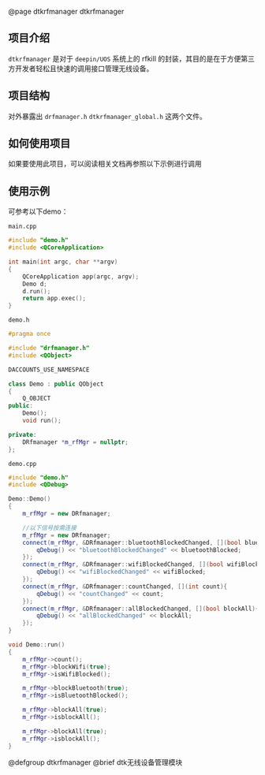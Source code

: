 @page dtkrfmanager dtkrfmanager


## 项目介绍

`dtkrfmanager` 是对于 `deepin/UOS` 系统上的 rfkill 的封装，其目的是在于方便第三方开发者轻松且快速的调用接口管理无线设备。

## 项目结构

对外暴露出 `drfmanager.h` `dtkrfmanager_global.h` 这两个文件。

## 如何使用项目

如果要使用此项目，可以阅读相关文档再参照以下示例进行调用

## 使用示例

可参考以下demo：

`main.cpp`

```cpp
#include "demo.h"
#include <QCoreApplication>

int main(int argc, char **argv)
{
    QCoreApplication app(argc, argv);
    Demo d;
    d.run();
    return app.exec();
}
```

`demo.h`

```cpp
#pragma once

#include "drfmanager.h"
#include <QObject>

DACCOUNTS_USE_NAMESPACE

class Demo : public QObject
{
    Q_OBJECT
public:
    Demo();
    void run();

private:
    DRfmanager *m_rfMgr = nullptr;
};
```

`demo.cpp`

```cpp
#include "demo.h"
#include <QDebug>

Demo::Demo()
{
    m_rfMgr = new DRfmanager;

    //以下信号按需连接
    m_rfMgr = new DRfmanager;
    connect(m_rfMgr, &DRfmanager::bluetoothBlockedChanged, [](bool bluetoothBlocked){
        qDebug() << "bluetoothBlockedChanged" << bluetoothBlocked;
    });
    connect(m_rfMgr, &DRfmanager::wifiBlockedChanged, [](bool wifiBlocked){
        qDebug() << "wifiBlockedChanged" << wifiBlocked;
    });
    connect(m_rfMgr, &DRfmanager::countChanged, [](int count){
        qDebug() << "countChanged" << count;
    });
    connect(m_rfMgr, &DRfmanager::allBlockedChanged, [](bool blockAll){
        qDebug() << "allBlockedChanged" << blockAll;
    });
}

void Demo::run()
{
    m_rfMgr->count();
    m_rfMgr->blockWifi(true);
    m_rfMgr->isWifiBlocked();

    m_rfMgr->blockBluetooth(true);
    m_rfMgr->isBluetoothBlocked();

    m_rfMgr->blockAll(true);
    m_rfMgr->isblockAll();

    m_rfMgr->blockAll(true);
    m_rfMgr->isblockAll();
}
```
@defgroup dtkrfmanager
@brief dtk无线设备管理模块
